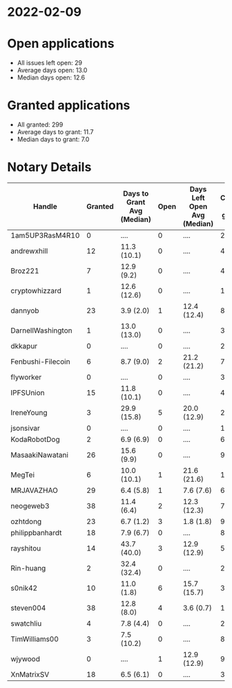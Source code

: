 2022-02-09
==========

# Open applications

- All issues left open: 29
- Average days open: 13.0
- Median days open: 12.6

# Granted applications

- All granted: 299
- Average days to grant: 11.7
- Median days to grant: 7.0

# Notary Details

| Handle            |   Granted | Days to Grant Avg (Median)   |   Open | Days Left Open Avg (Median)   |   Closed (no grant) |
|-------------------|-----------|------------------------------|--------|-------------------------------|---------------------|
| 1am5UP3RasM4R10   |         0 | ....                         |      0 | ....                          |                   2 |
| andrewxhill       |        12 | 11.3  (10.1)                 |      0 | ....                          |                  48 |
| Broz221           |         7 | 12.9  (9.2)                  |      0 | ....                          |                  48 |
| cryptowhizzard    |         1 | 12.6  (12.6)                 |      0 | ....                          |                  11 |
| dannyob           |        23 | 3.9  (2.0)                   |      1 | 12.4  (12.4)                  |                  89 |
| DarnellWashington |         1 | 13.0  (13.0)                 |      0 | ....                          |                   3 |
| dkkapur           |         0 | ....                         |      0 | ....                          |                   2 |
| Fenbushi-Filecoin |         6 | 8.7  (9.0)                   |      2 | 21.2  (21.2)                  |                  74 |
| flyworker         |         0 | ....                         |      0 | ....                          |                   3 |
| IPFSUnion         |        15 | 11.8  (10.1)                 |      0 | ....                          |                  44 |
| IreneYoung        |         3 | 29.9  (15.8)                 |      5 | 20.0  (12.9)                  |                  21 |
| jsonsivar         |         0 | ....                         |      0 | ....                          |                  13 |
| KodaRobotDog      |         2 | 6.9  (6.9)                   |      0 | ....                          |                   6 |
| MasaakiNawatani   |        26 | 15.6  (9.9)                  |      0 | ....                          |                  94 |
| MegTei            |         6 | 10.0  (10.1)                 |      1 | 21.6  (21.6)                  |                  19 |
| MRJAVAZHAO        |        29 | 6.4  (5.8)                   |      1 | 7.6  (7.6)                    |                  64 |
| neogeweb3         |        38 | 11.4  (6.4)                  |      2 | 12.3  (12.3)                  |                  74 |
| ozhtdong          |        23 | 6.7  (1.2)                   |      3 | 1.8  (1.8)                    |                  95 |
| philippbanhardt   |        18 | 7.9  (6.7)                   |      0 | ....                          |                  81 |
| rayshitou         |        14 | 43.7  (40.0)                 |      3 | 12.9  (12.9)                  |                  56 |
| Rin-huang         |         2 | 32.4  (32.4)                 |      0 | ....                          |                   2 |
| s0nik42           |        10 | 11.0  (1.8)                  |      6 | 15.7  (15.7)                  |                  30 |
| steven004         |        38 | 12.8  (8.0)                  |      4 | 3.6  (0.7)                    |                 105 |
| swatchliu         |         4 | 7.8  (4.4)                   |      0 | ....                          |                  25 |
| TimWilliams00     |         3 | 7.5  (10.2)                  |      0 | ....                          |                   8 |
| wjywood           |         0 | ....                         |      1 | 12.9  (12.9)                  |                   9 |
| XnMatrixSV        |        18 | 6.5  (6.1)                   |      0 | ....                          |                  32 |